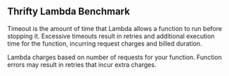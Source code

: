 ## Thrifty Lambda Benchmark

Timeout is the amount of time that Lambda allows a function to run before stopping it. Excessive timeouts result in retries and additional execution time for the function, incurring request charges and billed duration.

Lambda charges based on number of requests for your function. Function errors may result in retries that incur extra charges.
